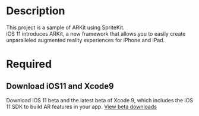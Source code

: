 # Description
This project is a sample of ARKit using SpriteKit.  
iOS 11 introduces ARKit, a new framework that allows you to easily create unparalleled augmented reality experiences for iPhone and iPad. 

# Required

## Download iOS11 and Xcode9
Download iOS 11 beta and the latest beta of Xcode 9, which includes the iOS 11 SDK to build AR features in your app.
[View beta downloads](https://www.google.co.jp/url?sa=t&rct=j&q=&esrc=s&source=web&cd=2&cad=rja&uact=8&ved=0ahUKEwjVh-vMhqnVAhXLzbwKHcl_B_EQFgg2MAE&url=https%3A%2F%2Fdeveloper.apple.com%2Fdownload%2F&usg=AFQjCNHUFtih2Sap3DBGpTzjEFJQqxcrdA)

